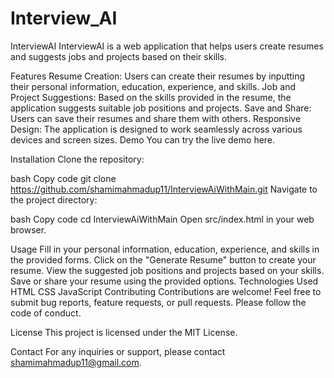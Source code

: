 # Interview_AI
InterviewAI
InterviewAI is a web application that helps users create resumes and suggests jobs and projects based on their skills.

Features
Resume Creation: Users can create their resumes by inputting their personal information, education, experience, and skills.
Job and Project Suggestions: Based on the skills provided in the resume, the application suggests suitable job positions and projects.
Save and Share: Users can save their resumes and share them with others.
Responsive Design: The application is designed to work seamlessly across various devices and screen sizes.
Demo
You can try the live demo here.

Installation
Clone the repository:

bash
Copy code
git clone https://github.com/shamimahmadup11/InterviewAiWithMain.git
Navigate to the project directory:

bash
Copy code
cd InterviewAiWithMain
Open src/index.html in your web browser.

Usage
Fill in your personal information, education, experience, and skills in the provided forms.
Click on the "Generate Resume" button to create your resume.
View the suggested job positions and projects based on your skills.
Save or share your resume using the provided options.
Technologies Used
HTML
CSS
JavaScript
Contributing
Contributions are welcome! Feel free to submit bug reports, feature requests, or pull requests. Please follow the code of conduct.

License
This project is licensed under the MIT License.

Contact
For any inquiries or support, please contact shamimahmadup11@gmail.com.
